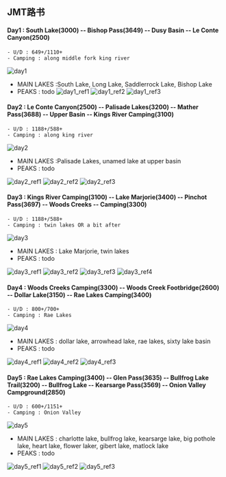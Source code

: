 ## JMT路书


#### Day1 : South Lake(3000) -- Bishop Pass(3649) -- Dusy Basin -- Le Conte Canyon(2500) 
	- U/D : 649+/1110+
	- Camping : along middle fork king river
  ![day1](https://raw.githubusercontent.com/lnnx2006/HIKING_JMT/f41dda37a92ad6ba3c4d0862e40a2148f41995bf/images_routes/day1.png)
- MAIN LAKES :South Lake, Long Lake, Saddlerrock Lake, Bishop Lake
- PEAKS : todo 
![day1_ref1](https://raw.githubusercontent.com/lnnx2006/HIKING_JMT/main/images_ref/day1_1.jpg)
![day1_ref2](https://raw.githubusercontent.com/lnnx2006/HIKING_JMT/main/images_ref/day1_2.jpg)
![day1_ref3](https://raw.githubusercontent.com/lnnx2006/HIKING_JMT/main/images_ref/day1_3.jpg)

#### Day2 : Le Conte Canyon(2500) -- Palisade Lakes(3200) -- Mather Pass(3688) -- Upper Basin -- Kings River Camping(3100) 
	- U/D : 1188+/588+
	- Camping : along king river
  ![day2](https://raw.githubusercontent.com/lnnx2006/HIKING_JMT/main/images_routes/day2.png)
- MAIN LAKES :Palisade Lakes, unamed lake at upper basin
- PEAKS : todo

![day2_ref1](https://raw.githubusercontent.com/lnnx2006/HIKING_JMT/main/images_ref/day2_1.jpg)
![day2_ref2](https://raw.githubusercontent.com/lnnx2006/HIKING_JMT/main/images_ref/day2_2.jpg)
![day2_ref3](https://raw.githubusercontent.com/lnnx2006/HIKING_JMT/main/images_ref/day2_3.jpg)


#### Day3 : Kings River Camping(3100) -- Lake Marjorie(3400) -- Pinchot Pass(3697) -- Woods Creeks -- Camping(3300) 
	- U/D : 1188+/588+
	- Camping : twin lakes OR a bit after
  ![day3](https://github.com/lnnx2006/HIKING_JMT/blob/main/images_routes/day3.png?raw=true)
- MAIN LAKES : Lake Marjorie, twin lakes 
- PEAKS : todo 

![day3_ref1](https://raw.githubusercontent.com/lnnx2006/HIKING_JMT/main/images_ref/day3_1.jpg)
![day3_ref2](https://raw.githubusercontent.com/lnnx2006/HIKING_JMT/main/images_ref/day3_2.jpg)
![day3_ref3](https://raw.githubusercontent.com/lnnx2006/HIKING_JMT/main/images_ref/day3_3.jpg)
![day3_ref4](https://raw.githubusercontent.com/lnnx2006/HIKING_JMT/main/images_ref/day3_4.jpg)


#### Day4 : Woods Creeks Camping(3300) -- Woods Creek Footbridge(2600) -- Dollar Lake(3150) -- Rae Lakes Camping(3400) 
	- U/D : 800+/700+
	- Camping : Rae Lakes
  ![day4](https://github.com/lnnx2006/HIKING_JMT/blob/main/images_routes/day3.png?raw=true)
- MAIN LAKES : dollar lake, arrowhead lake, rae lakes, sixty lake basin
- PEAKS : todo 

![day4_ref1](https://raw.githubusercontent.com/lnnx2006/HIKING_JMT/main/images_ref/day4_1.jpg)
![day4_ref2](https://raw.githubusercontent.com/lnnx2006/HIKING_JMT/main/images_ref/day4_2.jpg)
![day4_ref3](https://raw.githubusercontent.com/lnnx2006/HIKING_JMT/main/images_ref/day4_3.jpg)

#### Day5 : Rae Lakes Camping(3400) -- Glen Pass(3635) -- Bullfrog Lake Trail(3200) -- Bullfrog Lake -- Kearsarge Pass(3569) -- Onion Valley Campground(2850)
	- U/D : 600+/1151+
	- Camping : Onion Valley
  ![day5](https://github.com/lnnx2006/HIKING_JMT/blob/main/images_routes/day3.png?raw=true)
- MAIN LAKES : charlotte lake, bullfrog lake, kearsarge lake, big pothole lake, heart lake, flower laker, gibert lake, matlock lake
- PEAKS : todo 

![day5_ref1](https://raw.githubusercontent.com/lnnx2006/HIKING_JMT/main/images_ref/day5_1.jpg)
![day5_ref2](https://raw.githubusercontent.com/lnnx2006/HIKING_JMT/main/images_ref/day5_2.jpg)
![day5_ref3](https://raw.githubusercontent.com/lnnx2006/HIKING_JMT/main/images_ref/day5_3.jpg)
